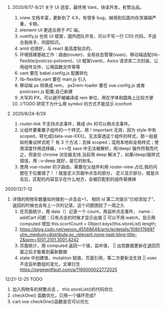 1. 2020/8/17-8/21
   关于 UI 选型，最终用 Vant，快读开发，有赞出品。

   1. iview 文档丰富，更新到了 4.X，有很多 bug，越用到后面内存泄漏越严重，卡顿。
   2. element-UI 更适合用于 PC 端。
   3. vuetify.js 也有 UI 框架，国外团队开发，可以不写一行 CSS 代码，不适合我练手，巩固知识。
   4. antd 也很好，与 react 是高度贴合的。
   5. 环境搭建基础工作：路由(router)、全局状态管理(vuex)、移动端适配(lib-flexible/postcss-pxtorem)、UI 框架(vant)，Axios 请求库二次封装、公用组件文件、公用函数文件等等
   6. vant 要在 babel.config.js 配置转化
   7. lib-flexible,vant 要在 main.js 引入
   8. 移动端 px 转换成 rem， px2rem-loader 要在 vue.config.js 或者 postcssrc.js 配置,自己新建
   9. 大写的 PX，可以避开被编译成 rem 单位，用在字体和圆角上比较方便
   10. //TODO 研究下为什么用 symbol 的方式不能显示 iconfont

2. 2020/8/24-8/29
   1. router-link 不支持点击事件，换成 div 的可以用点击事件。
   2. 父组件要重置子组件的一个样式，用！important 无效，因为 style 中有 scoped，转化成[data-vue-XXX]，无法穿透这个组件的样式，那一般是如何重设样式呢？ 有 3 个方法：去掉 scoped；混用本地和全局样式；使用深度作用选择器，>>>在 sass 中无法被解析，用/deep/ 操作符取而代之，但是仅 chrome 浏览器支持,当前用 deep 解决了，如果/deep/报样式错误，用 ::v-deep 就好，是它的别名。
   3. 使用 vue-router 的子路由，需要在父组件利用 router-view 占位,我的问题在于位置错了！！就是定义页面中点击的部分，<router-view> 定义显示部分，就是点击后，区配的内容显示在什么地方，会被匹配到的组件替换掉

2020/12/7-12

1.  详情的购物车数量如何做到一点击会+1， 相同 id 第二次提示“已经添加了”，返回的时候也会有上一次的记录。这个问题困扰了一周之久
    1. 在页面统计，用 data（）记录一个 count，再监听点击事件， name： addCart 问题：只有点击的时候才显示出值 || 可以不用 watch，显示用 computed 增加 this.scortCount = Object.keys(this.storeList).length;
    2. https://blog.csdn.net/weixin_45568648/article/details/108017668?utm_medium=distribute.pc_relevant.none-task-blog-title-2&spm=1001.2101.3001.4242
    3. 页面统计，用 computed 返回一个值，监听值， || 出现数据更新在退回页面之后才能看到最新数据
    4. state 中创建值，mutatiion 赋值，页面引用，第二次更新没生效 || vuex 不会监听数组的变化，文章衍生 https://segmentfault.com/a/1190000022772025

12/21-12-25
TODO

1. 加入购物车的频繁点击 ， this.storeList()的代码优化
2. checkOne() 函数优化，只用一个循环完成?
3. cart.vue checkOne()函数是否可以优化
